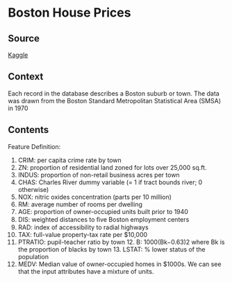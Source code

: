 # Boston House Prices

## Source

[Kaggle](https://www.kaggle.com/vikrishnan/boston-house-prices)

## Context

Each record in the database describes a Boston suburb or town. The data was drawn from the Boston Standard Metropolitan Statistical Area (SMSA) in 1970

## Contents

Feature Definition:

1. CRIM: per capita crime rate by town
2. ZN: proportion of residential land zoned for lots over 25,000 sq.ft.
3. INDUS: proportion of non-retail business acres per town
4. CHAS: Charles River dummy variable (= 1 if tract bounds river; 0 otherwise)
5. NOX: nitric oxides concentration (parts per 10 million)
6. RM: average number of rooms per dwelling
7. AGE: proportion of owner-occupied units built prior to 1940
8. DIS: weighted distances to ﬁve Boston employment centers
9. RAD: index of accessibility to radial highways
10. TAX: full-value property-tax rate per $10,000
11. PTRATIO: pupil-teacher ratio by town 12. B: 1000(Bk−0.63)2 where Bk is the proportion of blacks by town 13. LSTAT: % lower status of the population
12. MEDV: Median value of owner-occupied homes in $1000s. We can see that the input attributes have a mixture of units.